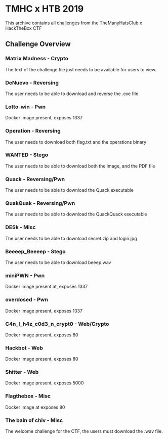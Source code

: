 # TMHC x HTB 2019

This archive contains all challenges from the TheManyHatsClub x HackTheBox CTF

## Challenge Overview

### Matrix Madness - Crypto
The text of the challenge file just needs to be available for users to view.

### DeNuevo - Reversing
The user needs to be able to download and reverse the .exe file 

### Lotto-win - Pwn
Docker image present, exposes 1337

### Operation - Reversing
The user needs to download both flag.txt and the operations  binary

### WANTED - Stego
The user needs to be able to download both the image, and the PDF file

### Quack - Reversing/Pwn
The user needs to be able to download the Quack executable 

### QuakQuak - Reversing/Pwn
The user needs to be able to download the QuackQuack executable

### DESk - Misc
The user needs to be able to download secret.zip and login.jpg

### Beeeep_Beeeep - Stego 
The user needs to be able to download beeep.wav

### miniPWN - Pwn
Docker image present at, exposes 1337

### overdosed - Pwn
Docker image present, exposes 1337

### C4n_I_h4z_c0d3_n_crypt0 - Web/Crypto 
Docker image present, exposes 80

### Hackbot - Web 
Docker image present, exposes 80

### Shitter - Web
Docker image present, exposes 5000

### Flagthebox - Misc
Docker image at exposes 80

### The bain of chiv - Misc
The welcome challenge for the CTF, the users must download the .wav file.
